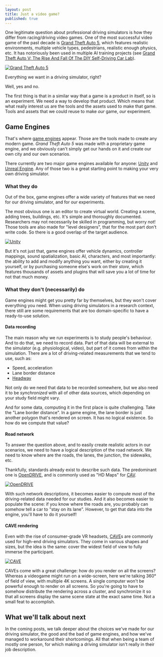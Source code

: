 ```yaml
---
layout: post
title: Just a video game?
published: true
---
```


One legitimate question about professional driving simulators is how they differ from racing/driving video games. One of the most successful video game of the past decade is [Grand Theft Auto 5](https://en.wikipedia.org/wiki/Grand_Theft_Auto_V), which features realistic environments, multiple vehicle types, pedestrians, realistic enough physics, etc. It has notoriously been used in multiple AI training projects (see [Grand Theft Auto V: The Rise And Fall Of The DIY Self-Driving Car Lab](https://www.forbes.com/sites/aarontilley/2017/10/04/grand-theft-auto-v-the-rise-and-fall-of-the-diy-self-driving-car-lab/)).

[![Grand Theft Auto 5](/images/gta5.jpg)][4]

Everything we want in a driving simulator, right?

Well, yes and no.

The first thing is that in a similar way that a game is a product in itself, so is an experiment. We need a way to develop that product. Which means that what really interest us are the tools and the assets used to make that game. Tools and assets that we could reuse to make *our* game, *our* experiment.

## Game Engines

That's where [game engines](https://en.wikipedia.org/wiki/Game_engine) appear. Those are the tools made to create any modern game. *Grand Theft Auto 5* was made with a proprietary game engine, and we obviously can't simply get our hands on it and create our own city and our own scenarios.

There currently are two major game engines available for anyone: [Unity](https://en.wikipedia.org/wiki/Unity_(game_engine)) and [Unreal Engine](https://en.wikipedia.org/wiki/Unreal_Engine). Any of those two is a great starting point to making your very own driving simulator.

### What they do

Out of the box, game engines offer a wide variety of features that we need for our driving simulator, and for our experiments.

The most obvious one is an editor to create virtual world. Creating a scene, adding trees, buildings, etc. It's simple and thoroughly documented. Researchers may not necessarily be skilled in programming, but worry not! Those tools are also made for "level designers", that for the most part don't write code. So there is a good overlap of the target audience.

[![Unity](/images/unity.png)][1]

But it's not just that, game engines offer vehicle dynamics, controller mappings, sound spatialization, basic AI, characters, and most importantly: the ability to add and modify anything you want, either by creating it yourself, or by purchasing someone else's work on their *store*, which features thousands of assets and plugins that will save you a lot of time for not that much money.

### What they don't (necessarily) do

Game engines might get you pretty far by themselves, but they won't cover everything you need. When using driving simulators in a research context, there still are some requirements that are too domain-specific to have a ready-to-use solution.

#### Data recording

The main reason why we run experiments is to study people's behaviour. And to do that, we need to record data. Part of that data will be external to the simulator (e.g. physiological, video), but part of it comes from within the simulation. There are a lot of driving-related measurements that we tend to use, such as:
* Speed, acceleration
* Lane border distance
* [Headway](https://en.wikipedia.org/wiki/Headway)

Not only do we need that data to be recorded somewhere, but we also need it to be *synchronized* with all of other data sources, which depending on your study field might vary.

And for some data, computing it in the first place is quite challenging. Take the "Lane border distance". In a game engine, the lane border is just another polygon that's rendered on screen. It has no logical existence. So how do we compute that value?

#### Road network

To answer the question above, and to easily create realistic actors in our scenarios, we need to have a logical description of the road network. We need to know where are the roads, the lanes, the junction, the sidewalks, etc.

Thankfully, standards already exist to describe such data. The predominant one is [OpenDRIVE](https://www.asam.net/standards/detail/opendrive/), and is commonly used as "HD Maps" for [CAV](https://en.wikipedia.org/wiki/Connected_and_autonomous_vehicle).

[![OpenDRIVE]({{site.baseurl}}/images/exporting_to_opendrive_02.jpg)][3]

With such network descriptions, it becomes easier to compute most of the driving-related data needed for our studies. And it also becomes easier to populate the scene: if you know where the roads are, you probably can somehow tell a car to "stay on its lane". However, to get that data into the engine, you'll have to do it yourself!

#### CAVE rendering

Even with the rise of consumer-grade VR headsets, [CAVE](https://en.wikipedia.org/wiki/Cave_automatic_virtual_environment)s are commonly used for high-end driving simulators. They come in various shapes and sizes, but the idea is the same: cover the widest field of view to fully immerse the participant.

[![CAVE](/images/360sim.jpg)][2]

CAVEs come with a great challenge: how do you render on all the screens? Whereas a videogame might run on a wide-screen, here we're talking 360° of field of view, with multiple 4K screens. A single computer won't be powerful enough to render on all screens. So you're going to have to somehow distribute the rendering across a cluster, and synchronize it so that all screens display the same scene state at the exact same time. Not a small feat to accomplish.

## What we'll talk about next

In the coming posts, we talk deeper about the choices we've made for our driving simulator, the good and the bad of game engines, and how we've managed to workaround their shortcomings. All that when being a team of mostly one person, for which making a driving simulator isn't really in their job description.

[1]: https://polycount.com/discussion/209380/unity-editor-theme-survey-second-iteration
[2]: https://www.cnet.com/roadshow/news/general-motors-gm-360-degree-simulator/
[3]: https://fr.mathworks.com/help/roadrunner/ug/Exporting-to-OpenDRIVE.html
[4]: https://www.youtube.com/watch?v=IZY7RsMcLUE
